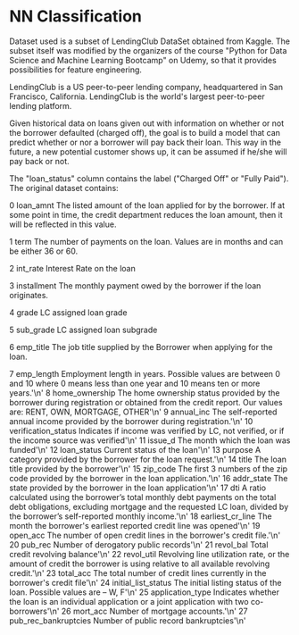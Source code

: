 # NN Classification
 
Dataset used is a subset of LendingClub DataSet obtained from Kaggle. The subset itself was modified by the organizers of the course "Python for Data Science and Machine Learning Bootcamp" on Udemy, so that it provides possibilities for feature engineering.

LendingClub is a US peer-to-peer lending company, headquartered in San Francisco, California. LendingClub is the world's largest peer-to-peer lending platform.

Given historical data on loans given out with information on whether or not the borrower defaulted (charged off), the goal is to build a model that can predict whether or nor a borrower will pay back their loan. This way in the future, a new potential customer shows up, it can be assumed if he/she will pay back or not.

The "loan_status" column contains the label ("Charged Off" or "Fully Paid"). The original dataset contains:

0   loan_amnt				The listed amount of the loan applied for by the borrower. If at some point in time, the credit department reduces the loan amount, then it will be reflected in this value.

1	term					The number of payments on the loan. Values are in months and can be either 36 or 60.

2	int_rate				Interest Rate on the loan

3	installment				The monthly payment owed by the borrower if the loan originates.

4	grade					LC assigned loan grade

5	sub_grade				LC assigned loan subgrade

6	emp_title				The job title supplied by the Borrower when applying for the loan.

7	emp_length				Employment length in years. Possible values are between 0 and 10 where 0 means less than one year and 10 means ten or more years.'\n'
8	home_ownership			The home ownership status provided by the borrower during registration or obtained from the credit report. Our values are: RENT, OWN, MORTGAGE, OTHER'\n'
9	annual_inc				The self-reported annual income provided by the borrower during registration.'\n'
10	verification_status		Indicates if income was verified by LC, not verified, or if the income source was verified'\n'
11	issue_d					The month which the loan was funded'\n'
12	loan_status				Current status of the loan'\n'
13	purpose					A category provided by the borrower for the loan request.'\n'
14	title					The loan title provided by the borrower'\n'
15	zip_code				The first 3 numbers of the zip code provided by the borrower in the loan application.'\n'
16	addr_state				The state provided by the borrower in the loan application'\n'
17	dti						A ratio calculated using the borrower’s total monthly debt payments on the total debt obligations, excluding mortgage and the requested LC loan, divided by the borrower’s self-reported monthly income.'\n'
18	earliest_cr_line		The month the borrower's earliest reported credit line was opened'\n'
19	open_acc				         The number of open credit lines in the borrower's credit file.'\n'
20	pub_rec					         Number of derogatory public records'\n'
21	revol_bal				        Total credit revolving balance'\n'
22	revol_util				       Revolving line utilization rate, or the amount of credit the borrower is using relative to all available revolving credit.'\n'
23	total_acc				        The total number of credit lines currently in the borrower's credit file'\n'
24	initial_list_status		The initial listing status of the loan. Possible values are – W, F'\n'
25	application_type		   Indicates whether the loan is an individual application or a joint application with two co-borrowers'\n'
26	mort_acc				         Number of mortgage accounts.'\n'
27	pub_rec_bankruptcies	Number of public record bankruptcies'\n'
